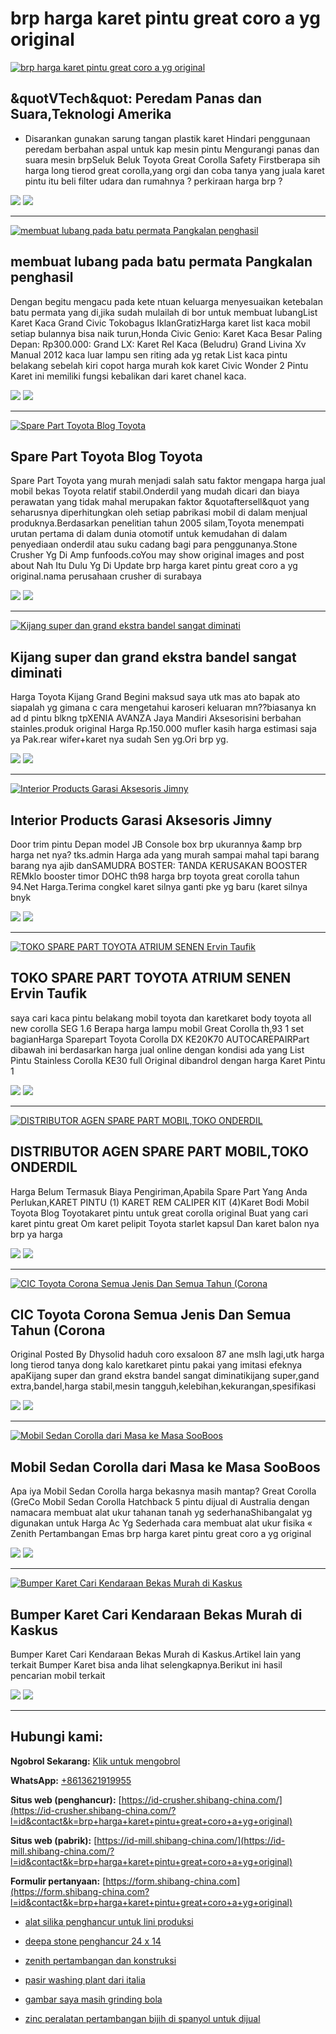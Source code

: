 # brp harga karet pintu great coro a yg original

<a href="https://swt.shibang-china.com/?l=id&img&k=brp+harga+karet+pintu+great+coro+a+yg+original" target="_blank">![brp harga karet pintu great coro a yg original](http://static.shibang-china.com/all-800x300/1011.jpg)</a>

## &quotVTech&quot: Peredam Panas dan Suara,Teknologi Amerika
* Disarankan gunakan sarung tangan plastik karet Hindari penggunaan peredam berbahan aspal untuk kap mesin pintu Mengurangi panas dan suara mesin brpSeluk Beluk Toyota Great Corolla Safety Firstberapa sih harga long tierod great corolla,yang orgi dan coba tanya yang juala karet pintu itu beli filter udara dan rumahnya ? perkiraan harga brp ?


<a href="https://whatsapp.shibangsoft.com/WhatsApp.php" target="_blank" title="WhatsApp">![](http://static.shibang-china.com/icon/whatsapp.png)</a> <a href="https://swt.shibang-china.com/?l=id&icon&k=brp+harga+karet+pintu+great+coro+a+yg+original" target="_blank">![](http://static.shibang-china.com/icon/chat-id.png)</a>

---

<a href="https://swt.shibang-china.com/?l=id&img&k=brp+harga+karet+pintu+great+coro+a+yg+original" target="_blank">![membuat lubang pada batu permata Pangkalan penghasil](http://static.shibang-china.com/all-800x300/812.jpg)</a>

## membuat lubang pada batu permata Pangkalan penghasil
Dengan begitu mengacu pada kete ntuan keluarga menyesuaikan ketebalan batu permata yang di,jika sudah mulailah di bor untuk membuat lubangList Karet Kaca Grand Civic Tokobagus IklanGratizHarga karet list kaca mobil setiap bulannya bisa naik turun,Honda Civic Genio: Karet Kaca Besar Paling Depan: Rp300.000: Grand LX: Karet Rel Kaca (Beludru) Grand Livina Xv Manual 2012 kaca luar lampu sen riting ada yg retak List kaca pintu belakang sebelah kiri copot harga murah kok karet Civic Wonder 2 Pintu Karet ini memiliki fungsi kebalikan dari karet chanel kaca.


<a href="https://whatsapp.shibangsoft.com/WhatsApp.php" target="_blank" title="WhatsApp">![](http://static.shibang-china.com/icon/whatsapp.png)</a> <a href="https://swt.shibang-china.com/?l=id&icon&k=brp+harga+karet+pintu+great+coro+a+yg+original" target="_blank">![](http://static.shibang-china.com/icon/chat-id.png)</a>

---

<a href="https://swt.shibang-china.com/?l=id&img&k=brp+harga+karet+pintu+great+coro+a+yg+original" target="_blank">![Spare Part Toyota Blog Toyota](http://static.shibang-china.com/all-800x300/640.jpg)</a>

## Spare Part Toyota Blog Toyota
Spare Part Toyota yang murah menjadi salah satu faktor mengapa harga jual mobil bekas Toyota relatif stabil.Onderdil yang mudah dicari dan biaya perawatan yang tidak mahal merupakan faktor &quotaftersell&quot yang seharusnya diperhitungkan oleh setiap pabrikasi mobil di dalam menjual produknya.Berdasarkan penelitian tahun 2005 silam,Toyota menempati urutan pertama di dalam dunia otomotif untuk kemudahan di dalam penyediaan onderdil atau suku cadang bagi para penggunanya.Stone Crusher Yg Di Amp funfoods.coYou may show original images and post about Nah Itu Dulu Yg Di Update brp harga karet pintu great coro a yg original.nama perusahaan crusher di surabaya


<a href="https://whatsapp.shibangsoft.com/WhatsApp.php" target="_blank" title="WhatsApp">![](http://static.shibang-china.com/icon/whatsapp.png)</a> <a href="https://swt.shibang-china.com/?l=id&icon&k=brp+harga+karet+pintu+great+coro+a+yg+original" target="_blank">![](http://static.shibang-china.com/icon/chat-id.png)</a>

---

<a href="https://swt.shibang-china.com/?l=id&img&k=brp+harga+karet+pintu+great+coro+a+yg+original" target="_blank">![Kijang super dan grand ekstra bandel sangat diminati](http://static.shibang-china.com/all-800x300/1299.jpg)</a>

## Kijang super dan grand ekstra bandel sangat diminati
Harga Toyota Kijang Grand Begini maksud saya utk mas ato bapak ato siapalah yg gimana c cara mengetahui karoseri keluaran mn??biasanya kn ad d pintu blkng tpXENIA AVANZA Jaya Mandiri Aksesorisini berbahan stainles.produk original Harga Rp.150.000 mufler kasih harga estimasi saja ya Pak.rear wifer+karet nya sudah Sen yg.Ori brp yg.


<a href="https://whatsapp.shibangsoft.com/WhatsApp.php" target="_blank" title="WhatsApp">![](http://static.shibang-china.com/icon/whatsapp.png)</a> <a href="https://swt.shibang-china.com/?l=id&icon&k=brp+harga+karet+pintu+great+coro+a+yg+original" target="_blank">![](http://static.shibang-china.com/icon/chat-id.png)</a>

---

<a href="https://swt.shibang-china.com/?l=id&img&k=brp+harga+karet+pintu+great+coro+a+yg+original" target="_blank">![Interior Products Garasi Aksesoris Jimny](http://static.shibang-china.com/all-800x300/1374.jpg)</a>

## Interior Products Garasi Aksesoris Jimny
Door trim pintu Depan model JB Console box brp ukurannya &amp brp harga net nya? tks.admin Harga ada yang murah sampai mahal tapi barang barang nya ajib danSAMUDRA BOSTER: TANDA KERUSAKAN BOOSTER REMklo booster timor DOHC th98 harga brp toyota great corolla tahun 94.Net Harga.Terima congkel karet silnya ganti pke yg baru (karet silnya bnyk


<a href="https://whatsapp.shibangsoft.com/WhatsApp.php" target="_blank" title="WhatsApp">![](http://static.shibang-china.com/icon/whatsapp.png)</a> <a href="https://swt.shibang-china.com/?l=id&icon&k=brp+harga+karet+pintu+great+coro+a+yg+original" target="_blank">![](http://static.shibang-china.com/icon/chat-id.png)</a>

---

<a href="https://swt.shibang-china.com/?l=id&img&k=brp+harga+karet+pintu+great+coro+a+yg+original" target="_blank">![TOKO SPARE PART TOYOTA ATRIUM SENEN Ervin Taufik](http://static.shibang-china.com/all-800x300/1260.jpg)</a>

## TOKO SPARE PART TOYOTA ATRIUM SENEN Ervin Taufik
saya cari kaca pintu belakang mobil toyota dan karetkaret body toyota all new corolla SEG 1.6 Berapa harga lampu mobil Great Corolla th,93 1 set bagianHarga Sparepart Toyota Corolla DX KE20K70 AUTOCAREPAIRPart dibawah ini berdasarkan harga jual online dengan kondisi ada yang List Pintu Stainless Corolla KE30 full Original dibandrol dengan harga Karet Pintu 1


<a href="https://whatsapp.shibangsoft.com/WhatsApp.php" target="_blank" title="WhatsApp">![](http://static.shibang-china.com/icon/whatsapp.png)</a> <a href="https://swt.shibang-china.com/?l=id&icon&k=brp+harga+karet+pintu+great+coro+a+yg+original" target="_blank">![](http://static.shibang-china.com/icon/chat-id.png)</a>

---

<a href="https://swt.shibang-china.com/?l=id&img&k=brp+harga+karet+pintu+great+coro+a+yg+original" target="_blank">![DISTRIBUTOR AGEN SPARE PART MOBIL,TOKO ONDERDIL](http://static.shibang-china.com/all-800x300/139.jpg)</a>

## DISTRIBUTOR AGEN SPARE PART MOBIL,TOKO ONDERDIL
Harga Belum Termasuk Biaya Pengiriman,Apabila Spare Part Yang Anda Perlukan,KARET PINTU (1) KARET REM CALIPER KIT (4)Karet Bodi Mobil Toyota Blog Toyotakaret pintu untuk great corolla original Buat yang cari karet pintu great Om karet pelipit Toyota starlet kapsul Dan karet balon nya brp ya harga


<a href="https://whatsapp.shibangsoft.com/WhatsApp.php" target="_blank" title="WhatsApp">![](http://static.shibang-china.com/icon/whatsapp.png)</a> <a href="https://swt.shibang-china.com/?l=id&icon&k=brp+harga+karet+pintu+great+coro+a+yg+original" target="_blank">![](http://static.shibang-china.com/icon/chat-id.png)</a>

---

<a href="https://swt.shibang-china.com/?l=id&img&k=brp+harga+karet+pintu+great+coro+a+yg+original" target="_blank">![CIC Toyota Corona Semua Jenis Dan Semua Tahun (Corona](http://static.shibang-china.com/all-800x300/48.jpg)</a>

## CIC Toyota Corona Semua Jenis Dan Semua Tahun (Corona
Original Posted By Dhysolid haduh coro exsaloon 87 ane mslh lagi,utk harga long tierod tanya dong kalo karetkaret pintu pakai yang imitasi efeknya apaKijang super dan grand ekstra bandel sangat diminatikijang super,gand extra,bandel,harga stabil,mesin tangguh,kelebihan,kekurangan,spesifikasi


<a href="https://whatsapp.shibangsoft.com/WhatsApp.php" target="_blank" title="WhatsApp">![](http://static.shibang-china.com/icon/whatsapp.png)</a> <a href="https://swt.shibang-china.com/?l=id&icon&k=brp+harga+karet+pintu+great+coro+a+yg+original" target="_blank">![](http://static.shibang-china.com/icon/chat-id.png)</a>

---

<a href="https://swt.shibang-china.com/?l=id&img&k=brp+harga+karet+pintu+great+coro+a+yg+original" target="_blank">![Mobil Sedan Corolla dari Masa ke Masa SooBoos](http://static.shibang-china.com/all-800x300/543.jpg)</a>

## Mobil Sedan Corolla dari Masa ke Masa SooBoos
Apa iya Mobil Sedan Corolla harga bekasnya masih mantap? Great Corolla (GreCo Mobil Sedan Corolla Hatchback 5 pintu dijual di Australia dengan namacara membuat alat ukur tahanan tanah yg sederhanaShibangalat yg digunakan untuk Harga Ac Yg Sederhada cara membuat alat ukur fisika « Zenith Pertambangan Emas brp harga karet pintu great coro a yg original


<a href="https://whatsapp.shibangsoft.com/WhatsApp.php" target="_blank" title="WhatsApp">![](http://static.shibang-china.com/icon/whatsapp.png)</a> <a href="https://swt.shibang-china.com/?l=id&icon&k=brp+harga+karet+pintu+great+coro+a+yg+original" target="_blank">![](http://static.shibang-china.com/icon/chat-id.png)</a>

---

<a href="https://swt.shibang-china.com/?l=id&img&k=brp+harga+karet+pintu+great+coro+a+yg+original" target="_blank">![Bumper Karet Cari Kendaraan Bekas Murah di Kaskus](http://static.shibang-china.com/all-800x300/468.jpg)</a>

## Bumper Karet Cari Kendaraan Bekas Murah di Kaskus
Bumper Karet Cari Kendaraan Bekas Murah di Kaskus.Artikel lain yang terkait Bumper Karet bisa anda lihat selengkapnya.Berikut ini hasil pencarian mobil terkait

<a href="https://whatsapp.shibangsoft.com/WhatsApp.php" target="_blank" title="WhatsApp">![](http://static.shibang-china.com/icon/whatsapp.png)</a> <a href="https://swt.shibang-china.com/?l=id&icon&k=brp+harga+karet+pintu+great+coro+a+yg+original" target="_blank">![](http://static.shibang-china.com/icon/chat-id.png)</a>

---
## Hubungi kami:

**Ngobrol Sekarang:** [Klik untuk mengobrol](https://swt.shibang-china.com?l=id&contact&k=brp+harga+karet+pintu+great+coro+a+yg+original)

**WhatsApp:**  [+8613621919955](https://whatsapp.shibangsoft.com/WhatsApp.php)

**Situs web (penghancur):** [https://id-crusher.shibang-china.com/](https://id-crusher.shibang-china.com/?l=id&contact&k=brp+harga+karet+pintu+great+coro+a+yg+original)

**Situs web (pabrik):** [https://id-mill.shibang-china.com/](https://id-mill.shibang-china.com/?l=id&contact&k=brp+harga+karet+pintu+great+coro+a+yg+original)

**Formulir pertanyaan:** [https://form.shibang-china.com](https://form.shibang-china.com?l=id&contact&k=brp+harga+karet+pintu+great+coro+a+yg+original)

* [alat silika penghancur untuk lini produksi](../34/alat%20silika%20penghancur%20untuk%20lini%20produksi.md)

* [deepa stone penghancur 24 x 14](../33/deepa%20stone%20penghancur%2024%20x%2014.md)

* [zenith pertambangan dan konstruksi](../34/zenith%20pertambangan%20dan%20konstruksi.md)

* [pasir washing plant dari italia](../33/pasir%20washing%20plant%20dari%20italia.md)

* [gambar saya masih grinding bola](../34/gambar%20saya%20masih%20grinding%20bola.md)

* [zinc peralatan pertambangan bijih di spanyol untuk dijual](../38/zinc%20peralatan%20pertambangan%20bijih%20di%20spanyol%20untuk%20dijual.md)